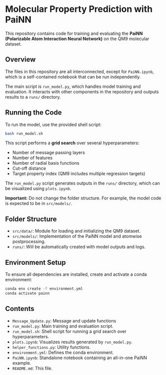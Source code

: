 # Molecular Property Prediction with PaiNN

This repository contains code for training and evaluating the **PaiNN (Polarizable Atom Interaction Neural Network)** on the QM9 molecular dataset.

## Overview

The files in this repository are all interconnected, except for `PaiNN.ipynb`, which is a self-contained notebook that can be run independently.

The main script is `run_model.py`, which handles model training and evaluation. It interacts with other components in the repository and outputs results to a `runs/` directory.

## Running the Code

To run the model, use the provided shell script:

```bash
bash run_model.sh
```

This script performs a **grid search** over several hyperparameters:

- Number of message passing layers
- Number of features
- Number of radial basis functions
- Cut-off distance
- Target property index (QM9 includes multiple regression targets)

The `run_model.py` script generates outputs in the `runs/` directory, which can be visualized using `plots.ipynb`.

**Important:** Do not change the folder structure. For example, the model code is expected to be in `src/models/`.

## Folder Structure

- `src/data/`: Module for loading and initializing the QM9 dataset.
- `src/models/`: Implementation of the PaiNN model and atomwise postprocessing.
- `runs/`: Will be automatically created with model outputs and logs.

## Environment Setup

To ensure all dependencies are installed, create and activate a conda environment:

```bash
conda env create -f environment.yml
conda activate painn
```

## Contents

- `Message_Update.py`: Message and update functions
- `run_model.py`: Main training and evaluation script.
- `run_model.sh`: Shell script for running a grid search over hyperparameters.
- `plots.ipynb`: Visualizes results generated by `run_model.py`.
- `helper_functions.py`: Utility functions.
- `environment.yml`: Defines the conda environment.
- `PaiNN.ipynb`: Standalone notebook containing an all-in-one PaiNN example.
- `README.md`: This file.
